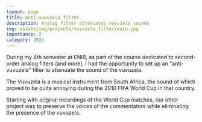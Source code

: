 ```yaml
---
layout: page
title: Anti-vuvuzela filter
description: Analog filter attenuates vuvuzela sounds
img: assets/img/projects/vuvuzela_filter/main.jpg
importance: 2
category: 2022
---
```

During my 4th semester at ENIB, as part of the course dedicated to second-order analog filters (and more), I had the opportunity to set up an "anti-vuvuzela" filter to attenuate the sound of the vuvuzela.

The Vuvuzela is a musical instrument from South Africa, the sound of which proved to be quite annoying during the 2010 FIFA World Cup in that country.

Starting with original recordings of the World Cup matches, our other project was to preserve the voices of the commentators while eliminating the presence of the vuvuzela.
